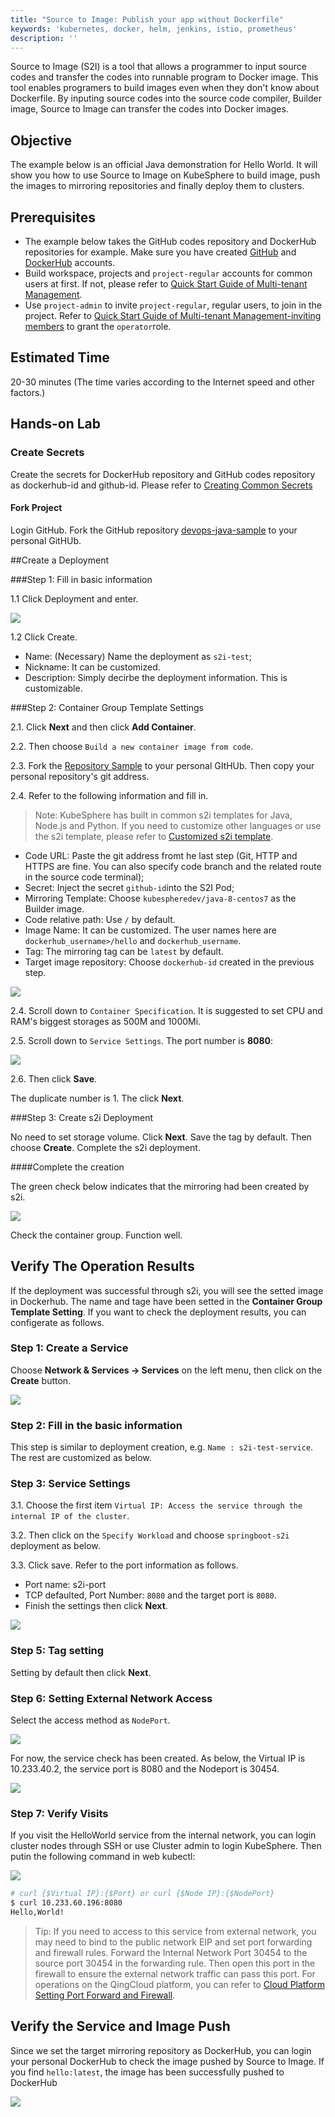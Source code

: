 ```yaml
---
title: "Source to Image: Publish your app without Dockerfile"
keywords: 'kubernetes, docker, helm, jenkins, istio, prometheus'
description: ''
---
```


Source to Image (S2I) is a tool that allows a programmer to input source codes and transfer the codes into runnable program to Docker image. This tool enables programers to build images even when they don't know about Dockerfile. By inputing source codes into the source code compiler, Builder image, Source to Image can transfer the codes into Docker images.

## Objective

The example below is an official Java demonstration for Hello World. It will show you how to use Source to Image on KubeSphere to build image, push the images to mirroring repositories and finally deploy them to clusters.

## Prerequisites

- The example below takes the GitHub codes repository and DockerHub repositories for example. Make sure you have created [GitHub](https://github.com/) and [DockerHub](http://www.dockerhub.com/) accounts.
- Build workspace, projects and `project-regular` accounts for common users at first. If not, please refer to [Quick Start Guide of Multi-tenant Management](/docs/advanced-v2.0/zh-CN/quick-start/admin-quick-start/).
- Use `project-admin` to invite `project-regular`, regular users, to join in the project. Refer to [Quick Start Guide of Multi-tenant Management-inviting members](/docs/advanced-v2.0/zh-CN/quick-start/admin-quick-start/) to grant the `operator`role.

## Estimated Time

20-30 minutes (The time varies according to the Internet speed and other factors.)

## Hands-on Lab

### Create Secrets

Create the secrets for DockerHub repository and GitHub codes repository as dockerhub-id and github-id. Please refer to [Creating Common Secrets](/docs/advanced-v2.0/zh-CN/configuration/secrets/#%E5%88%9B%E5%BB%BA%E5%B8%B8%E7%94%A8%E7%9A%84%E5%87%A0%E7%B1%BB%E5%AF%86%E9%92%A5)

#### Fork Project

Login GitHub. Fork the GitHub repository [devops-java-sample](https://github.com/kubesphere/devops-java-sample) to your personal GitHUb.

##Create a Deployment

###Step 1: Fill in basic information

1.1 Click Deployment and enter.

![](https://pek3b.qingstor.com/kubesphere-docs/png/20190717180338.png#alt=)

1.2 Click Create.

- Name: (Necessary) Name the deployment as `s2i-test`;
- Nickname: It can be customized.
- Description: Simply decirbe the deployment information. This is customizable.

###Step 2: Container Group Template Settings

2.1. Click **Next** and then click **Add Container**.

2.2. Then choose `Build a new container image from code`.

2.3. Fork the [Repository Sample](https://github.com/kubesphere/devops-java-sample) to your personal GItHUb. Then copy your personal repository's git address.

2.4. Refer to the following information and fill in.

> Note: KubeSphere has built in common s2i templates for Java, Node.js and Python. If you need to customize other languages or use the s2i template, please refer to [Customized s2i template](/docs/advanced-v2.0/zh-CN/workload/s2i-template/).


- Code URL: Paste the git address fromt he last step (Git, HTTP and HTTPS are fine. You can also specify code branch and the related route in the source code terminal);
- Secret: Inject the secret `github-id`into the S2I Pod;
- Mirroring Template: Choose `kubespheredev/java-8-centos7` as the Builder image.
- Code relative path: Use `/` by default.
- Image Name: It can be customized. The user names here are `dockerhub_username>/hello` and `dockerhub_username`.
- Tag: The mirroring tag can be `latest` by default.
- Target image repository: Choose `dockerhub-id` created in the previous step.

![](https://pek3b.qingstor.com/kubesphere-docs/png/20190718095825.png#alt=)

2.4. Scroll down to `Container Specification`. It is suggested to set CPU and RAM's biggest storages as 500M and 1000Mi.

2.5. Scroll down to `Service Settings`. The port number is **8080**:

![](https://pek3b.qingstor.com/kubesphere-docs/png/20190718112803.png#alt=)

2.6. Then click **Save**.

The duplicate number is 1. The click **Next**.

###Step 3: Create s2i Deployment

No need to set storage volume. Click **Next**. Save the tag by default. Then choose **Create**. Complete the s2i deployment.

####Complete the creation

The green check below indicates that the mirroring had been created by s2i.

![](https://pek3b.qingstor.com/kubesphere-docs/png/20190718115255.png#alt=)

Check the container group. Function well.

## Verify The Operation Results

If the deployment was successful through s2i, you will see the setted image in Dockerhub. The name and tage have been setted in the **Container Group Template Setting**. If you want to check the deployment results, you can configerate as follows.

### Step 1: Create a Service

Choose **Network & Services → Services** on the left menu, then click on the **Create** button.

![](https://pek3b.qingstor.com/kubesphere-docs/png/20190718102443.png#alt=)

### Step 2: Fill in the basic information

This step is similar to deployment creation, e.g. `Name : s2i-test-service`. The rest are customized as below.

### Step 3: Service Settings

3.1. Choose the first item `Virtual IP: Access the service through the internal IP of the cluster`.

3.2. Then click on the `Specify Workload` and choose `springboot-s2i` deployment as below.

3.3. Click save. Refer to the port information as follows.

- Port name: s2i-port
- TCP defaulted, Port Number: `8080` and the target port is `8080`.
- Finish the settings then click **Next**.

![](https://pek3b.qingstor.com/kubesphere-docs/png/20190718112621.png#alt=)

### Step 5: Tag setting

Setting by default then click **Next**.

### Step 6: Setting External Network Access

Select the access method as `NodePort`.

![](https://pek3b.qingstor.com/kubesphere-docs/png/20190718105444.png#alt=)

For now, the service check has been created. As below, the Virtual IP is 10.233.40.2, the service port is 8080 and the Nodeport is 30454.

![](https://pek3b.qingstor.com/kubesphere-docs/png/20190718112547.png#alt=)

### Step 7: Verify Visits

If you visit the HelloWorld service from the internal network, you can login cluster nodes through SSH or use Cluster admin to login KubeSphere. Then putin the following command in web kubectl:

![](https://pek3b.qingstor.com/kubesphere-docs/png/20190718113343.png#alt=)

```bash
# curl {$Virtual IP}:{$Port} or curl {$Node IP}:{$NodePort}
$ curl 10.233.60.196:8080
Hello,World!
```

> Tip: If you need to access to this service from external network, you may need to bind to the public network EIP and set port forwarding and firewall rules. Forward the Internal Network Port 30454 to the source port 30454 in the forwarding rule. Then open this port in the firewall to ensure the external network traffic can pass this port. For operations on the QingCloud platform, you can refer to [Cloud Platform Setting Port Forward and Firewall](/docs/advanced-v2.0/zh-CN/appendix/qingcloud-manipulation/).


## Verify the Service and Image Push

Since we set the target mirroring repository as DockerHub, you can login your personal DockerHub to check the image pushed by Source to Image. If you find `hello:latest`, the image has been successfully pushed to DockerHub

![](https://pek3b.qingstor.com/kubesphere-docs/png/20190718113818.png#alt=)
